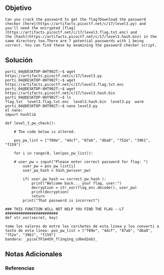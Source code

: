 ## Objetivo
```
Can you crack the password to get the flag?Download the password checker [here](https://artifacts.picoctf.net/c/17/level3.py) and you'll need the encrypted [flag](https://artifacts.picoctf.net/c/17/level3.flag.txt.enc) and the [hash](https://artifacts.picoctf.net/c/17/level3.hash.bin) in the same directory too.There are 7 potential passwords with 1 being correct. You can find these by examining the password checker script.
```
[](https://github.com/armandoportillo0101/Seguridad-de-Redes/blob/main/Plantilla.md#objetivo)
## Solución
```
porti_04@DESKTOP-8HT902T:~$ wget https://artifacts.picoctf.net/c/17/level3.py
porti_04@DESKTOP-8HT902T:~$ wget https://artifacts.picoctf.net/c/17/level3.flag.txt.enc
porti_04@DESKTOP-8HT902T:~$ wget https://artifacts.picoctf.net/c/17/level3.hash.bin
porti_04@DESKTOP-8HT902T:~$ ls
flag.txt  level3.flag.txt.enc  level3.hash.bin  level3.py  warm
porti_04@DESKTOP-8HT902T:~$ nano level3.py
el nano: 
import hashlib

def level_3_pw_check():

    # The code below is altered.

    pos_pw_list = ["f09e", "4dcf", "87ab", "dba8", "752e", "3961", "f159"]

    for i in range(0, len(pos_pw_list)):

    # user_pw = input("Please enter correct password for flag: ")
        user_pw = pos_pw_list[i]
        user_pw_hash = hash_pw(user_pw)

        if( user_pw_hash == correct_pw_hash ):
            print("Welcome back... your flag, user:")
            decryption = str_xor(flag_enc.decode(), user_pw)
            print(decryption)
            return
        print("That password is incorrect")

### THIS FUNCTION WILL NOT HELP YOU FIND THE FLAG --LT ########################
def str_xor(secret, key)

tome los valores de entre los corchetes de esta linea y los converti a texto de esta linea: pos_pw_list = ["f09e", "4dcf", "87ab", "dba8", "752e", "3961", "f159"] 
bandera: _picoCTF{m45h_fl1ng1ng_cd6ed2eb}_
```
[](https://github.com/armandoportillo0101/Seguridad-de-Redes/blob/main/Plantilla.md#soluci%C3%B3n)

## Notas Adicionales

[](https://github.com/armandoportillo0101/Seguridad-de-Redes/blob/main/Plantilla.md#notas-adicionales)

### Referencias